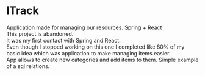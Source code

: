 # ITrack
Application made for managing our resources. Spring + React </br>
This project is abandoned. </br>
It was my first contact with Spring and React. </br>
Even though I stopped working on this one I completed like 80% of my basic idea which was application to make managing items easier. </br>
App allows to create new categories and add items to them. Simple example of a sql relations.</br></br>
